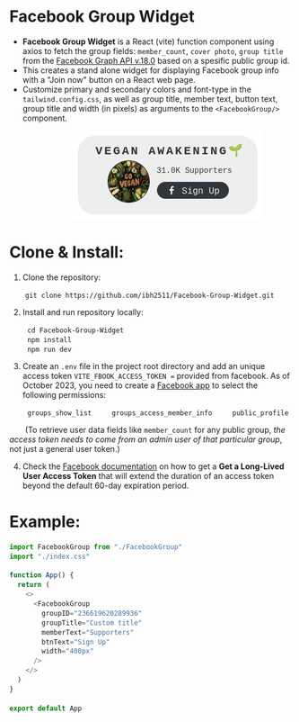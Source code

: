 # Facebook Group Widget

- **Facebook Group Widget** is a React (vite) function component using axios to fetch the group fields: `member_count`, `cover photo`, `group title` from the [Facebook Graph API v.18.0](https://developers.facebook.com/docs/graph-api) based on a spesific public group id.
- This creates a stand alone widget for displaying Facebook group info with a "Join now" button on a React web page.
- Customize primary and secondary colors and font-type in the `tailwind.config.css`, as well as group title, member text, button text, group title and width (in pixels) as arguments to the `<FacebookGroup/>` component.

&emsp;&emsp;&emsp;&emsp;&emsp;&emsp;&emsp;&emsp;![Facebook Group Widget](/public/Facebook-Group-Widget.png)

# Clone & Install:

1. Clone the repository:

&emsp;&emsp;`git clone https://github.com/ibh2511/Facebook-Group-Widget.git`

2. Install and run repository locally:

&emsp;&emsp; `cd Facebook-Group-Widget`
<br>
&emsp;&emsp; `npm install`
<br>
&emsp;&emsp; `npm run dev`

3. Create an `.env` file in the project root directory and add an unique access token `VITE_FBOOK_ACCESS_TOKEN =` provided from facebook. As of October 2023, you need to create a [Facebook app](https://developers.facebook.com/apps/) to select the following permissions:

&emsp;&emsp; `groups_show_list`
&emsp;&emsp; `groups_access_member_info`
&emsp;&emsp; `public_profile`

&emsp;&emsp;(To retrieve user data fields like `member_count` for any public group, _the access token needs to come from an admin user of that particular group_, not just a general user token.)

4. Check the [Facebook documentation](https://developers.facebook.com/docs/facebook-login/guides/access-tokens/get-long-lived/) on how to get a **Get a Long-Lived User Access Token** that will extend the duration of an access token beyond the default 60-day expiration period.

# Example:

```javascript
import FacebookGroup from "./FacebookGroup"
import "./index.css"

function App() {
  return (
    <>
      <FacebookGroup
        groupID="236619620289936"
        groupTitle="Custom title"
        memberText="Supporters"
        btnText="Sign Up"
        width="400px"
      />
    </>
  )
}

export default App
```
